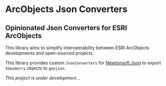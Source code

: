 # ArcObjects Json Converters

## Opinionated Json Converters for ESRI ArcObjects

This library aims to simplify interoperability between ESRI
ArcObjects developments and open-sourced projects.

This library provides custom `JsonConverters` for [Newtonsoft.Json](https://www.nuget.org/packages/Newtonsoft.Json/) to export `IGeometry` objects to `geojson`.

*This project is under development...*
